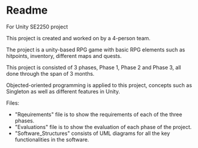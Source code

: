 # Readme
For Unity SE2250 project

This project is created and worked on by a 4-person team.

The project is a unity-based RPG game with basic RPG elements such as hitpoints, inventory, different maps and quests.

This project is consisted of 3 phases, Phase 1, Phase 2 and Phase 3, all done through the span of 3 months.

Objected-oriented programming is applied to this project, concepts such as Singleton as well as different features in Unity.

Files:
- "Rqeuirements" file is to show the requirements of each of the three phases.
- "Evaluations" file is to show the evaluation of each phase of the project.
- "Software_Structures" consists of UML diagrams for all the key functionalities in the software.
